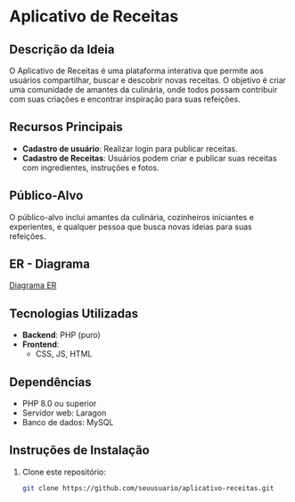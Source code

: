 # Aplicativo de Receitas

## Descrição da Ideia
O Aplicativo de Receitas é uma plataforma interativa que permite aos usuários compartilhar, buscar e descobrir novas receitas. O objetivo é criar uma comunidade de amantes da culinária, onde todos possam contribuir com suas criações e encontrar inspiração para suas refeições.

## Recursos Principais
- **Cadastro de usuário**: Realizar login para publicar receitas.
- **Cadastro de Receitas**: Usuários podem criar e publicar suas receitas com ingredientes, instruções e fotos.

## Público-Alvo
O público-alvo inclui amantes da culinária, cozinheiros iniciantes e experientes, e qualquer pessoa que busca novas ideias para suas refeições.

## ER - Diagrama
[Diagrama ER](public/images/ER_diagram.png)

## Tecnologias Utilizadas
- **Backend**: PHP (puro)
- **Frontend**: 
  - CSS, JS, HTML

## Dependências
- PHP 8.0 ou superior
- Servidor web: Laragon
- Banco de dados: MySQL

## Instruções de Instalação
1. Clone este repositório:  
   ```bash
   git clone https://github.com/seuusuario/aplicativo-receitas.git
